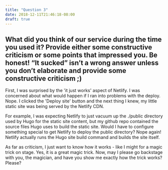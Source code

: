 ```yaml
---
title: "Question 3"
date: 2018-12-11T21:46:18-08:00
draft: true
---
```

## What did you think of our service during the time you used it?  Provide either some constructive criticism or some points that impressed you.  Be honest!  “It sucked” isn’t a wrong answer unless you don’t elaborate and provide some constructive criticism ;)

First, I was surprised by the 'it just works' aspect of Netlify. I was concerned about what would happen if I ran into problems with the deploy. Nope. I clicked the 'Deploy site' button and the next thing I knew, my little static site was being served by the Netlify CDN.

For example, I was expecting Netlify to just vacuum up the ./public directory used by Hugo for the static site content, but my github repo contained the source files Hugo uses to build the static site. Would I have to configure something special to get Netlify to deploy the public directory? Nope again! Netlify actually runs the Hugo site build command and builds the site itself.

As far as criticism, I just want to know how it works - like I might for a magic trick on stage. Yes, it is a great magic trick. Now, may I please go backstage with you, the magician, and have you show me exactly how the trick works? Please?
